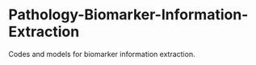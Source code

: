 # Pathology-Biomarker-Information-Extraction
Codes and models for biomarker information extraction.
